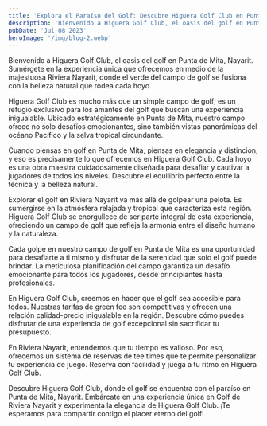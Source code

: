 ```yaml
---
title: 'Explora el Paraíso del Golf: Descubre Higuera Golf Club en Punta de Mita'
description: 'Bienvenido a Higuera Golf Club, el oasis del golf en Punta de Mita, Nayarit. Sumérgete en la experiencia única que ofrecemos en medio de la majestuosa Riviera Nayarit, donde el verde del campo de golf se fusiona con la belleza natural que rodea cada hoyo.'
pubDate: 'Jul 08 2023'
heroImage: '/img/blog-2.webp'
---
```

Bienvenido a Higuera Golf Club, el oasis del golf en Punta de Mita, Nayarit. Sumérgete en la experiencia única que ofrecemos en medio de la majestuosa Riviera Nayarit, donde el verde del campo de golf se fusiona con la belleza natural que rodea cada hoyo.

Higuera Golf Club es mucho más que un simple campo de golf; es un refugio exclusivo para los amantes del golf que buscan una experiencia inigualable. Ubicado estratégicamente en Punta de Mita, nuestro campo ofrece no solo desafíos emocionantes, sino también vistas panorámicas del océano Pacífico y la selva tropical circundante.

Cuando piensas en golf en Punta de Mita, piensas en elegancia y distinción, y eso es precisamente lo que ofrecemos en Higuera Golf Club. Cada hoyo es una obra maestra cuidadosamente diseñada para desafiar y cautivar a jugadores de todos los niveles. Descubre el equilibrio perfecto entre la técnica y la belleza natural.

Explorar el golf en Riviera Nayarit va más allá de golpear una pelota. Es sumergirse en la atmósfera relajada y tropical que caracteriza esta región. Higuera Golf Club se enorgullece de ser parte integral de esta experiencia, ofreciendo un campo de golf que refleja la armonía entre el diseño humano y la naturaleza.

Cada golpe en nuestro campo de golf en Punta de Mita es una oportunidad para desafiarte a ti mismo y disfrutar de la serenidad que solo el golf puede brindar. La meticulosa planificación del campo garantiza un desafío emocionante para todos los jugadores, desde principiantes hasta profesionales.

En Higuera Golf Club, creemos en hacer que el golf sea accesible para todos. Nuestras tarifas de green fee son competitivas y ofrecen una relación calidad-precio inigualable en la región. Descubre cómo puedes disfrutar de una experiencia de golf excepcional sin sacrificar tu presupuesto.

En Riviera Nayarit, entendemos que tu tiempo es valioso. Por eso, ofrecemos un sistema de reservas de tee times que te permite personalizar tu experiencia de juego. Reserva con facilidad y juega a tu ritmo en Higuera Golf Club.

Descubre Higuera Golf Club, donde el golf se encuentra con el paraíso en Punta de Mita, Nayarit. Embárcate en una experiencia única en Golf de Riviera Nayarit y experimenta la elegancia de Higuera Golf Club. ¡Te esperamos para compartir contigo el placer eterno del golf!
